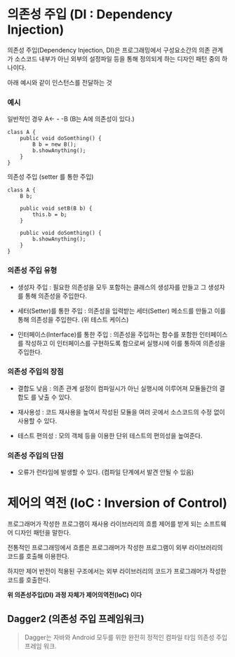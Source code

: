 
# 의존성 주입 (DI : Dependency Injection)



의존성 주입(Dependency Injection, DI)은 프로그래밍에서 구성요소간의 의존 관계가 소스코드 내부가 아닌 외부의 설정파일 등을 통해 정의되게 하는 디자인 패턴 중의 하나이다.



아래 예시와 같이 인스턴스를 전달하는 것



### 예시



일반적인 경우 A<- - -B (B는 A에 의존성이 있다.)

    class A {
        public void doSomthing() {
            B b = new B();
            b.showAnything();
        }
    }
 








의존성 주입 (setter 를 통한 주입)

    class A {
        B b;
 
        public void setB(B b) {
            this.b = b;
        }
 
        public void doSomthing() {
            b.showAnything();
        }
    }



### 의존성 주입 유형



- 생성자 주입 : 필요한 의존성을 모두 포함하는 클래스의 생성자를 만들고 그 생성자를 통해 의존성을 주입한다.

- 세터(Setter)를 통한 주입 : 의존성을 입력받는 세터(Setter) 메소드를 만들고 이를 통해 의존성을 주입한다. (위 테스트 케이스)

- 인터페이스(Interface)를 통한 주입 : 의존성을 주입하는 함수를 포함한 인터페이스를 작성하고 이 인터페이스를 구현하도록 함으로써 실행시에 이를 통하여 의존성을 주입한다.



### 의존성 주입의 장점



- 결합도 낮음 : 의존 관계 설정이 컴파일시가 아닌 실행시에 이루어져 모듈들간의 결합도 를 낮출 수 있다.

- 재사용성 : 코드 재사용을 높여서 작성된 모듈을 여러 곳에서 소스코드의 수정 없이 사용할 수 있다. 

- 테스트 편의성 : 모의 객체 등을 이용한 단위 테스트의 편의성을 높여준다.



### 의존성 주입의 단점



- 오류가 런타임에 발생할 수 있다. (컴파일 단계에서 발견 안될 수 있음)





# 제어의 역전 (IoC : Inversion of Control)



프로그래머가 작성한 프로그램이 재사용 라이브러리의 흐름 제어를 받게 되는 소프트웨어 디자인 패턴을 말한다.

전통적인 프로그래밍에서 흐름은 프로그래머가 작성한 프로그램이 외부 라이브러리의 코드를 호출해 이용한다.

하지만 제어 반전이 적용된 구조에서는 외부 라이브러리의 코드가 프로그래머가 작성한 코드를 호출한다.



**위 의존성주입(DI) 과정 자체가 제어의역전(IoC) 이다**


## Dagger2 (의존성 주입 프레임워크)
> Dagger는 자바와 Android 모두를 위한 완전히 정적인 컴파일 타임 의존성 주입 프레임 워크.





